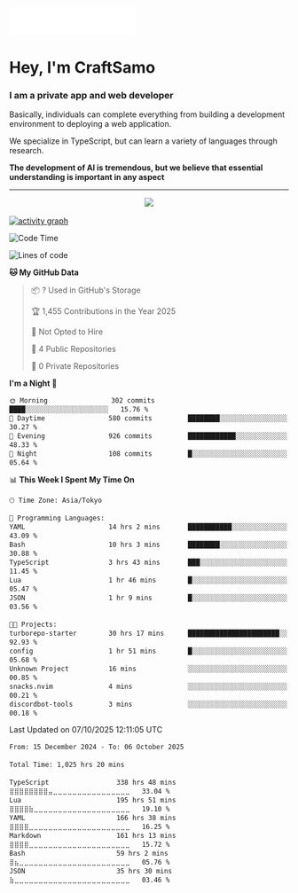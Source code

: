 <img src="images/header.svg"></img>

# Hey, I'm CraftSamo

### I am a private app and web developer

Basically, individuals can complete everything from building a development
environment to deploying a web application.

We specialize in TypeScript, but can learn a variety of languages through
research.

**The development of AI is tremendous, but we believe that essential
understanding is important in any aspect**

---

<p align="center">
  <img alig src="https://github-profile-trophy.vercel.app/?username=craftsamo&theme=onedark&column=-1" />
</p>

[![activity graph](https://github-readme-activity-graph.vercel.app/graph?username=craftsamo&theme=github-dark-dimmed&custom_title=Guilyx%20Activity%20Graph&hide_border=true)](https://github.com/ashutosh00710/github-readme-activity-graph)

<!--START_SECTION:waka-->
![Code Time](http://img.shields.io/badge/Code%20Time-1%2C020%20hrs%2055%20mins-blue)

![Lines of code](https://img.shields.io/badge/From%20Hello%20World%20I%27ve%20Written-582.4%20thousand%20lines%20of%20code-blue)

**🐱 My GitHub Data** 

> 📦 ? Used in GitHub's Storage 
 > 
> 🏆 1,455 Contributions in the Year 2025
 > 
> 🚫 Not Opted to Hire
 > 
> 📜 4 Public Repositories 
 > 
> 🔑 0 Private Repositories 
 > 
**I'm a Night 🦉** 

```text
🌞 Morning                302 commits         ████░░░░░░░░░░░░░░░░░░░░░   15.76 % 
🌆 Daytime                580 commits         ████████░░░░░░░░░░░░░░░░░   30.27 % 
🌃 Evening                926 commits         ████████████░░░░░░░░░░░░░   48.33 % 
🌙 Night                  108 commits         █░░░░░░░░░░░░░░░░░░░░░░░░   05.64 % 
```


📊 **This Week I Spent My Time On** 

```text
🕑︎ Time Zone: Asia/Tokyo

💬 Programming Languages: 
YAML                     14 hrs 2 mins       ███████████░░░░░░░░░░░░░░   43.09 % 
Bash                     10 hrs 3 mins       ████████░░░░░░░░░░░░░░░░░   30.88 % 
TypeScript               3 hrs 43 mins       ███░░░░░░░░░░░░░░░░░░░░░░   11.45 % 
Lua                      1 hr 46 mins        █░░░░░░░░░░░░░░░░░░░░░░░░   05.47 % 
JSON                     1 hr 9 mins         █░░░░░░░░░░░░░░░░░░░░░░░░   03.56 % 

🐱‍💻 Projects: 
turborepo-starter        30 hrs 17 mins      ███████████████████████░░   92.93 % 
config                   1 hr 51 mins        █░░░░░░░░░░░░░░░░░░░░░░░░   05.68 % 
Unknown Project          16 mins             ░░░░░░░░░░░░░░░░░░░░░░░░░   00.85 % 
snacks.nvim              4 mins              ░░░░░░░░░░░░░░░░░░░░░░░░░   00.21 % 
discordbot-tools         3 mins              ░░░░░░░░░░░░░░░░░░░░░░░░░   00.18 % 
```


 Last Updated on 07/10/2025 12:11:05 UTC
<!--END_SECTION:waka-->

<!--START_SECTION:waka-simple-->

```text
From: 15 December 2024 - To: 06 October 2025

Total Time: 1,025 hrs 20 mins

TypeScript                 338 hrs 48 mins ⣿⣿⣿⣿⣿⣿⣿⣿⣤⣀⣀⣀⣀⣀⣀⣀⣀⣀⣀⣀⣀⣀⣀⣀⣀   33.04 %
Lua                        195 hrs 51 mins ⣿⣿⣿⣿⣷⣀⣀⣀⣀⣀⣀⣀⣀⣀⣀⣀⣀⣀⣀⣀⣀⣀⣀⣀⣀   19.10 %
YAML                       166 hrs 38 mins ⣿⣿⣿⣿⣀⣀⣀⣀⣀⣀⣀⣀⣀⣀⣀⣀⣀⣀⣀⣀⣀⣀⣀⣀⣀   16.25 %
Markdown                   161 hrs 13 mins ⣿⣿⣿⣿⣀⣀⣀⣀⣀⣀⣀⣀⣀⣀⣀⣀⣀⣀⣀⣀⣀⣀⣀⣀⣀   15.72 %
Bash                       59 hrs 2 mins   ⣿⣦⣀⣀⣀⣀⣀⣀⣀⣀⣀⣀⣀⣀⣀⣀⣀⣀⣀⣀⣀⣀⣀⣀⣀   05.76 %
JSON                       35 hrs 30 mins  ⣷⣀⣀⣀⣀⣀⣀⣀⣀⣀⣀⣀⣀⣀⣀⣀⣀⣀⣀⣀⣀⣀⣀⣀⣀   03.46 %
```

<!--END_SECTION:waka-simple-->
